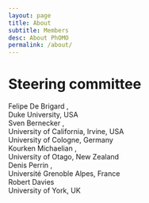 ```yaml
---
layout: page
title: About
subtitle: Members
desc: About PhOMO
permalink: /about/
---
```


<h1>Steering committee</h1>
<p>
Felipe De Brigard <felipe.debrigard@duke.edu>,<br />
Duke University, USA<br />
Sven Bernecker <s.bernecker@uci.edu>,<br />
University of California, Irvine, USA<br />
University of Cologne, Germany <br />
Kourken Michaelian <kourken.michaelian@otago.ac.nz>,<br />
University of Otago, New Zealand <br />
Denis Perrin <denis.perrin@univ-grenoble-alpes.fr>,<br />
Université Grenoble Alpes, France <br />
Robert Davies <robert.davies@york.ac.uk><br />
University of York, UK
</p>
